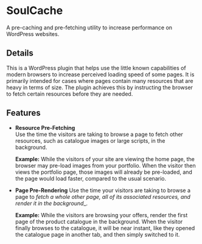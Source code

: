 # SoulCache
A pre-caching and pre-fetching utility to increase performance on WordPress websites.

## Details
This is a WordPress plugin that helps use the little known capabilities of modern browsers to increase
perceived loading speed of some pages. It is primarily intended for cases where pages contain many
resources that are heavy in terms of size. The plugin achieves this by instructing the browser
to fetch certain resources before they are needed.

## Features
- **Resource Pre-Fetching**  
    Use the time the visitors are taking to browse a page to fetch other resources,
    such as catalogue images or large scripts, in the background.

    **Example:**
    While the visitors of your site are viewing the home page, the browser may pre-load images
    from your portfolio. When the visitor then views the portfolio page, those images will
    already be pre-loaded, and the page would load faster, compared to the usual scenario.

- **Page Pre-Rendering**
    Use the time your visitors are taking to browse a page to _fetch a whole other page, all of its
    associated resources, and render it in the background__.

    **Example:**
    While the visitors are browsing your offers, render the first page of the product catalogue
    in the background. When the visitor finally browses to the catalogue, it will be near instant,
    like they opened the catalogue page in another tab, and then simply switched to it.
